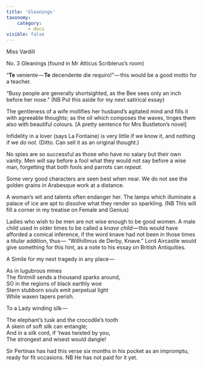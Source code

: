 ```yaml
---
title: 'Gleanings'
taxonomy:
    category:
        - docs
visible: false
---
```


<div class="author">Miss Vardill</div>

<span class="title">No. 3 Gleanings (found in Mr Atticus Scriblerus’s room)</span>

“**Te** veniente — **Te** decendente die requiro!” — this would be a good motto for a teacher.

“Busy people are generally shortsighted, as the Bee sees only an inch before her nose.” (NB Put this aside for my next satirical essay)

The gentleness of a wife mollifies her husband’s agitated mind and fills it with agreeable thoughts; as the oil which composes the waves, tinges them also with beautiful colours. [A pretty sentence for Mrs Bustleton’s novel]

Infidelity in a lover (says La Fontaine) is very little if we know it, and nothing if we *do not*. (Ditto. Can sell it as an original thought.)

No spies are so successful as those who have no salary but their own vanity. Men will say before a fool what they would not say before a wise man, forgetting that both fools and parrots can *repeat*.

Some very good characters are seen best when near. We do not see the golden grains in Arabesque work at a distance.  

A woman’s wit and talents often endanger her. The lamps which illuminate a palace of ice are apt to dissolve what they render so sparkling. (NB This will fill a corner in my treatise on Female and Genius)

Ladies who wish to be men are not wise enough to be good women. A male child used in older times to be called a *knave child* — this would have afforded a comical inference, if the word knave had not been in those times a titular addition, thus —  “Willhillmus de Derby, Knave.” Lord Aircastle would give something for this hint, as a note to his essay on British Antiquities.

A Simile for my next tragedy in any place — 

As in lugubrous mines  
The flintmill sends a thousand sparks around,  
SO in the regions of black earthly woe  
Stern stubborn souls emit perpetual light  
While waxen tapers perish.

To a Lady winding silk — 

The elephant’s tusk and the crocodile’s tooth  
A skein of soft silk can entangle;  
And in a silk cord, if ’twas twisted by you,  
The strongest and wisest would dangle!  

Sir Pertinax has had this verse six months in his pocket as an impromptu, ready for fit occasions. NB He has not paid for it yet.